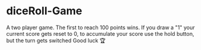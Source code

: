 # diceRoll-Game
A two player game. The first to reach 100 points wins. If you draw a "1" your current score gets reset to 0, to accumulate your score use the hold button, 
but the turn gets switched
Good luck 🏆
